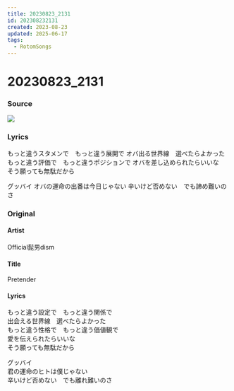 ```yaml
---
title: 20230823_2131
id: 202308232131
created: 2023-08-23
updated: 2025-06-17
tags:
  - RotomSongs
---
```

# 20230823_2131

### Source

![](https://x.com/Starlystrongest/status/1694326501502853526)

### Lyrics

もっと違うスタメンで　もっと違う展開で
オバ出る世界線　選べたらよかった
もっと違う評価で　もっと違うポジションで
オバを差し込められたらいいな　そう願っても無駄だから

グッバイ
オバの運命の出番は今日じゃない
辛いけど否めない　でも諦め難いのさ

### Original

#### Artist

Official髭男dism

#### Title

Pretender

#### Lyrics

もっと違う設定で　もっと違う関係で  
出会える世界線　選べたらよかった  
もっと違う性格で　もっと違う価値観で  
愛を伝えられたらいいな  
そう願っても無駄だから  
  
グッバイ  
君の運命のヒトは僕じゃない  
辛いけど否めない　でも離れ難いのさ  